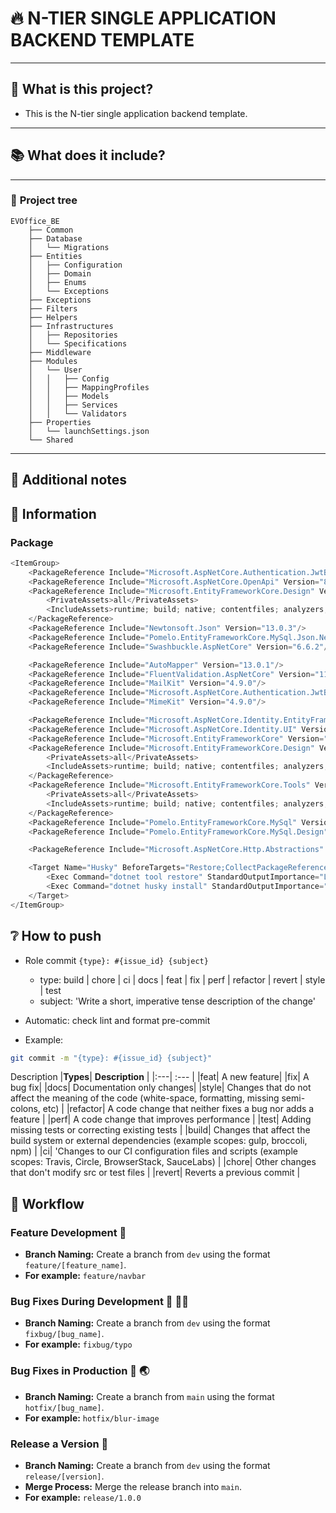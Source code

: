 <!-- markdownlint-disable MD032 MD033-->

# 🔥 **N-TIER SINGLE APPLICATION BACKEND TEMPLATE**

---

## 🤔 **What is this project?**

- This is the N-tier single application backend template.

---

## 📚 **What does it include?**

---

### 🌲 **Project tree**

```
EVOffice_BE
    ├── Common
    ├── Database
    │   └── Migrations
    ├── Entities
    │   ├── Configuration
    │   ├── Domain
    │   ├── Enums
    │   └── Exceptions
    ├── Exceptions
    ├── Filters
    ├── Helpers
    ├── Infrastructures
    │   ├── Repositories
    │   └── Specifications
    ├── Middleware
    ├── Modules
    │   └── User
    │   │   ├── Config
    │   │   ├── MappingProfiles
    │   │   ├── Models
    │   │   ├── Services
    │   │   └── Validators
    ├── Properties
    │   └── launchSettings.json
    └── Shared
```

---

## 📝 **Additional notes**

## 📖 **Information**

### Package

```csharp
<ItemGroup>
    <PackageReference Include="Microsoft.AspNetCore.Authentication.JwtBearer" Version="8.0.12"/>
    <PackageReference Include="Microsoft.AspNetCore.OpenApi" Version="8.0.11"/>
    <PackageReference Include="Microsoft.EntityFrameworkCore.Design" Version="8.0.12">
        <PrivateAssets>all</PrivateAssets>
        <IncludeAssets>runtime; build; native; contentfiles; analyzers; buildtransitive</IncludeAssets>
    </PackageReference>
    <PackageReference Include="Newtonsoft.Json" Version="13.0.3"/>
    <PackageReference Include="Pomelo.EntityFrameworkCore.MySql.Json.Newtonsoft" Version="8.0.2" />
    <PackageReference Include="Swashbuckle.AspNetCore" Version="6.6.2"/>

    <PackageReference Include="AutoMapper" Version="13.0.1"/>
    <PackageReference Include="FluentValidation.AspNetCore" Version="11.3.0"/>
    <PackageReference Include="MailKit" Version="4.9.0"/>
    <PackageReference Include="Microsoft.AspNetCore.Authentication.JwtBearer" Version="8.0.12"/>
    <PackageReference Include="MimeKit" Version="4.9.0"/>

    <PackageReference Include="Microsoft.AspNetCore.Identity.EntityFrameworkCore" Version="8.0.12" />
    <PackageReference Include="Microsoft.AspNetCore.Identity.UI" Version="8.0.12" />
    <PackageReference Include="Microsoft.EntityFrameworkCore" Version="8.0.12" />
    <PackageReference Include="Microsoft.EntityFrameworkCore.Design" Version="8.0.12">
        <PrivateAssets>all</PrivateAssets>
        <IncludeAssets>runtime; build; native; contentfiles; analyzers; buildtransitive</IncludeAssets>
    </PackageReference>
    <PackageReference Include="Microsoft.EntityFrameworkCore.Tools" Version="8.0.12">
        <PrivateAssets>all</PrivateAssets>
        <IncludeAssets>runtime; build; native; contentfiles; analyzers; buildtransitive</IncludeAssets>
    </PackageReference>
    <PackageReference Include="Pomelo.EntityFrameworkCore.MySql" Version="8.0.2" />
    <PackageReference Include="Pomelo.EntityFrameworkCore.MySql.Design" Version="1.1.2" />

    <PackageReference Include="Microsoft.AspNetCore.Http.Abstractions" Version="2.3.0" />

    <Target Name="Husky" BeforeTargets="Restore;CollectPackageReferences" Condition="'$(HUSKY)' != 0">
        <Exec Command="dotnet tool restore" StandardOutputImportance="Low" StandardErrorImportance="High"/>
        <Exec Command="dotnet husky install" StandardOutputImportance="Low" StandardErrorImportance="High" WorkingDirectory=".."/>
    </Target>
</ItemGroup>

```

## ❔ **How to push**

- Role commit
  `{type}: #{issue_id} {subject}`
  - type: build | chore | ci | docs | feat | fix | perf | refactor | revert | style | test
  - subject: 'Write a short, imperative tense description of the change'
- Automatic: check lint and format pre-commit

- Example:

```bash
git commit -m "{type}: #{issue_id} {subject}"
```

Description
|**Types**| **Description** |
|:---| :--- |
|feat| A new feature|
|fix| A bug fix|
|docs| Documentation only changes|
|style| Changes that do not affect the meaning of the code (white-space, formatting, missing semi-colons, etc) |
|refactor| A code change that neither fixes a bug nor adds a feature |
|perf| A code change that improves performance |
|test| Adding missing tests or correcting existing tests |
|build| Changes that affect the build system or external dependencies (example scopes: gulp, broccoli, npm) |
|ci| 'Changes to our CI configuration files and scripts (example scopes: Travis, Circle, BrowserStack, SauceLabs) |
|chore| Other changes that don't modify src or test files |
|revert| Reverts a previous commit |

## 🔗 Workflow

### Feature Development 🚀

- **Branch Naming:** Create a branch from `dev` using the format `feature/[feature_name]`.
- **For example:** `feature/navbar`

### Bug Fixes During Development 🐞 🧑‍💻

- **Branch Naming:** Create a branch from `dev` using the format `fixbug/[bug_name]`.
- **For example:** `fixbug/typo`

### Bug Fixes in Production 🐞 🌏

- **Branch Naming:** Create a branch from `main` using the format `hotfix/[bug_name]`.
- **For example:** `hotfix/blur-image`

### Release a Version 🎢

- **Branch Naming:** Create a branch from `dev` using the format `release/[version]`.
- **Merge Process:** Merge the release branch into `main`.
- **For example:** `release/1.0.0`
